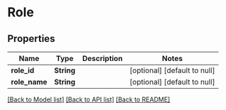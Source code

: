 # Role

## Properties
Name | Type | Description | Notes
------------ | ------------- | ------------- | -------------
**role_id** | **String** |  | [optional] [default to null]
**role_name** | **String** |  | [optional] [default to null]

[[Back to Model list]](../README.md#documentation-for-models) [[Back to API list]](../README.md#documentation-for-api-endpoints) [[Back to README]](../README.md)


